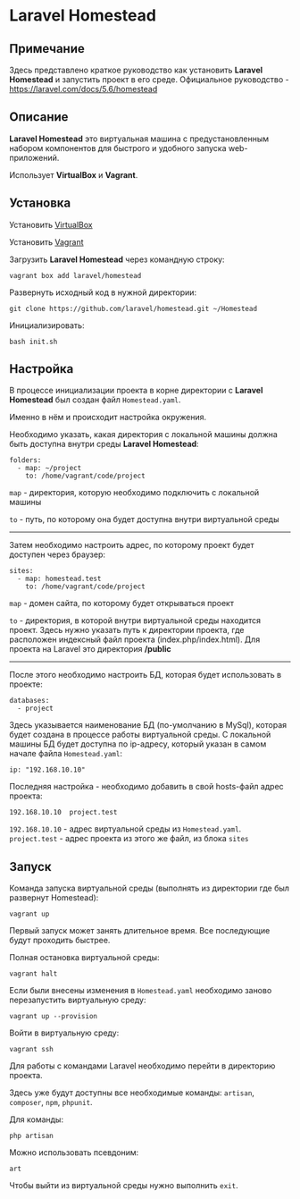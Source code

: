# Laravel Homestead

## Примечание
Здесь представлено краткое руководство как установить **Laravel Homestead** и запустить проект в его среде.
Официальное руководство - https://laravel.com/docs/5.6/homestead

## Описание
**Laravel Homestead** это виртуальная машина с предустановленным набором компонентов для быстрого и удобного запуска web-приложений.

Использует **VirtualBox** и **Vagrant**.

## Установка

Установить [VirtualBox](https://www.virtualbox.org/wiki/Downloads)

Установить [Vagrant](https://www.vagrantup.com/downloads.html)

Загрузить **Laravel Homestead** через командную строку:

```
vagrant box add laravel/homestead
```

Развернуть исходный код в нужной директории:

```
git clone https://github.com/laravel/homestead.git ~/Homestead
```

Инициализировать:

```
bash init.sh
```

## Настройка

В процессе инициализации проекта в корне директории с **Laravel Homestead** был создан файл `Homestead.yaml`.

Именно в нём и происходит настройка окружения.

Необходимо указать, какая директория с локальной машины должна быть доступна внутри среды **Laravel Homestead**:

```
folders:
  - map: ~/project
    to: /home/vagrant/code/project
```

`map` - директория, которую необходимо подключить с локальной машины

`to` - путь, по которому она будет доступна внутри виртуальной среды

---

Затем необходимо настроить адрес, по которому проект будет доступен через браузер:

```
sites:
  - map: homestead.test
    to: /home/vagrant/code/project
```

`map` - домен сайта, по которому будет открываться проект

`to` - директория, в которой внутри виртуальной среды находится проект. Здесь нужно указать путь к директории проекта, где расположен индексный файл проекта (index.php/index.html). Для проекта на Laravel это директория **/public**

---

После этого необходимо настроить БД, которая будет использовать в проекте:

```
databases:
  - project
```

Здесь указывается наименование БД (по-умолчанию в MySql), которая будет создана в процессе работы виртуальной среды.
С локальной машины БД будет доступна по ip-адресу, который указан в самом начале файла `Homestead.yaml`:

```
ip: "192.168.10.10"
```

Последняя настройка - необходимо добавить в свой hosts-файл адрес проекта:

```
192.168.10.10  project.test
```

`192.168.10.10` - адрес виртуальной среды из `Homestead.yaml`.
`project.test` - адрес проекта из этого же файл, из блока `sites`

## Запуск

Команда запуска виртуальной среды (выполнять из директории где был развернут Homestead):

```
vagrant up
```

Первый запуск может занять длительное время. Все последующие будут проходить быстрее.

Полная остановка виртуальной среды:

```
vagrant halt
```

Если были внесены изменения в `Homestead.yaml` необходимо заново перезапустить виртуальную среду:

```
vagrant up --provision
```

Войти в виртуальную среду:

```
vagrant ssh
```

Для работы с командами Laravel необходимо перейти в директорию проекта. 

Здесь уже будут доступны все необходимые команды: `artisan`, `composer`, `npm`, `phpunit`.

Для команды:

```
php artisan
```

Можно использовать псевдоним:

```
art
```

Чтобы выйти из виртуальной среды нужно выполнить `exit`.
